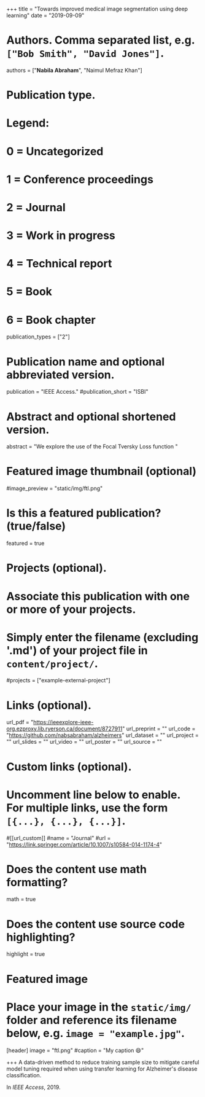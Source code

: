 +++
title = "Towards improved medical image segmentation using deep learning"
date = "2019-09-09"

# Authors. Comma separated list, e.g. `["Bob Smith", "David Jones"]`.

authors = ["**Nabila Abraham**", "Naimul Mefraz Khan"]

# Publication type.
# Legend:
# 0 = Uncategorized
# 1 = Conference proceedings
# 2 = Journal
# 3 = Work in progress
# 4 = Technical report
# 5 = Book
# 6 = Book chapter
publication_types = ["2"]

# Publication name and optional abbreviated version.
publication = "IEEE Access."
#publication_short = "ISBI"

# Abstract and optional shortened version.



abstract = "We explore the use of the Focal Tversky Loss function "

# Featured image thumbnail (optional)
#image_preview = "static/img/ftl.png"

# Is this a featured publication? (true/false)
featured = true

# Projects (optional).
#   Associate this publication with one or more of your projects.
#   Simply enter the filename (excluding '.md') of your project file in `content/project/`.
#projects = ["example-external-project"]

# Links (optional).
url_pdf = "https://ieeexplore-ieee-org.ezproxy.lib.ryerson.ca/document/8727911"
url_preprint = ""
url_code = "https://github.com/nabsabraham/alzheimers"
url_dataset = ""
url_project = ""
url_slides = ""
url_video = ""
url_poster = ""
url_source = ""

# Custom links (optional).
#   Uncomment line below to enable. For multiple links, use the form `[{...}, {...}, {...}]`.
#[[url_custom]]
#name = "Journal"
#url = "https://link.springer.com/article/10.1007/s10584-014-1174-4"

# Does the content use math formatting?
math = true

# Does the content use source code highlighting?
highlight = true
  
# Featured image
# Place your image in the `static/img/` folder and reference its filename below, e.g. `image = "example.jpg"`.
[header]
image = "ftl.png"
#caption = "My caption :smile:"

+++
A data-driven method to reduce training sample size to mitigate careful model tuning required when using transfer learning for Alzheimer's disease classification.  

In *IEEE Access*, 2019. 
